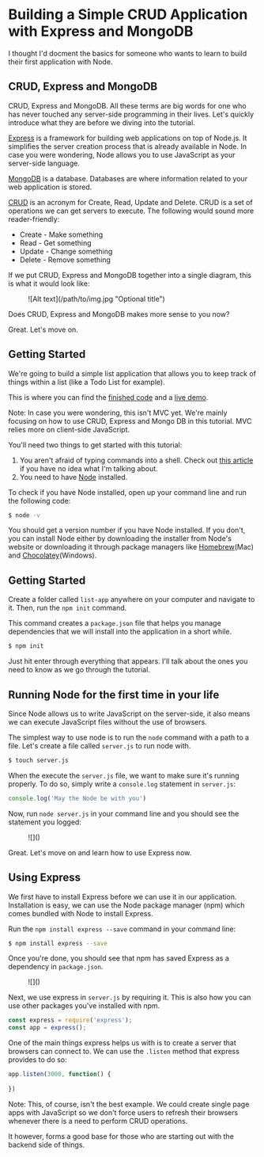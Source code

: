 # Building a Simple CRUD Application with Express and MongoDB

I thought I'd docment the basics for someone who wants to learn to build their first application with Node. 

## CRUD, Express and MongoDB

CRUD, Express and MongoDB. All these terms are big words for one who has never touched any server-side programming in their lives. Let's quickly introduce what they are before we diving into the tutorial. 

[Express]() is a framework for building web applications on top of Node.js. It simplifies the server creation process that is already available in Node. In case you were wondering, Node allows you to use JavaScript as your server-side language.

[MongoDB]() is a database. Databases are where information related to your web application is stored. 

[CRUD]() is an acronym for Create, Read, Update and Delete. CRUD is a set of operations we can get servers to execute. The following would sound more reader-friendly:

- Create - Make something
- Read - Get something
- Update - Change something 
- Delete - Remove something

If we put CRUD, Express and MongoDB together into a single diagram, this is what it would look like: 

<figure>
  ![Alt text](/path/to/img.jpg "Optional title")
</figure>

Does CRUD, Express and MongoDB makes more sense to you now? 

Great. Let's move on.

## Getting Started 

We're going to build a simple list application that allows you to keep track of things within a list (like a Todo List for example). 

This is where you can find the [finished code]() and a [live demo]().

Note: In case you were wondering, this isn't MVC yet. We're mainly focusing on how to use CRUD, Express and Mongo DB in this tutorial. MVC relies more on client-side JavaScript. 

You'll need two things to get started with this tutorial: 

1. You aren't afraid of typing commands into a shell. Check out [this article]() if you have no idea what I'm talking about.
2. You need to have [Node]() installed. 

To check if you have Node installed, open up your command line and run the following code:

```bash
$ node -v
```

You should get a version number if you have Node installed. If you don't, you can install Node either by downloading the installer from Node's website or downloading it through package managers like [Homebrew]()(Mac) and [Chocolatey]()(Windows).

## Getting Started 

Create a folder called `list-app` anywhere on your computer and navigate to it. Then, run the `npm init` command. 

This command creates a `package.json` file that helps you manage dependencies that we will install into the application in a short while. 

```bash
$ npm init
```

Just hit enter through everything that appears. I'll talk about the ones you need to know as we go through the tutorial.

## Running Node for the first time in your life

Since Node allows us to write JavaScript on the server-side, it also means we can execute JavaScript files without the use of browsers. 

The simplest way to use node is to run the `node` command with a path to a file. Let's create a file called `server.js` to run node with. 

```bash
$ touch server.js
```

When the execute the `server.js` file, we want to make sure it's running properly. To do so, simply write a `console.log` statement in `server.js`: 

```javascript
console.log('May the Node be with you')
```

Now, run `node server.js` in your command line and you should see the statement you logged: 

<figure>
  ![]()
</figure>

Great. Let's move on and learn how to use Express now.

## Using Express 

We first have to install Express before we can use it in our application. Installation is easy, we can use the Node package manager (npm) which comes bundled with Node to install Express. 

Run the `npm install express --save` command in your command line: 

```bash
$ npm install express --save
```

Once you're done, you should see that npm has saved Express as a dependency in `package.json`. 

<figure>
  ![]()
</figure>

Next, we use express in `server.js` by requiring it. This is also how you can use other packages you've installed with npm.

```javascript
const express = require('express');
const app = express();
```

One of the main things express helps us with is to create a server that browsers can connect to. We can use the `.listen` method that express provides to do so: 

```javascript
app.listen(3000, function() {
  
})
```


Note: This, of course, isn't the best example. We could create single page apps with JavaScript so we don't force users to refresh their browsers whenever there is a need to perform CRUD operations. 

It however, forms a good base for those who are starting out with the backend side of things. 